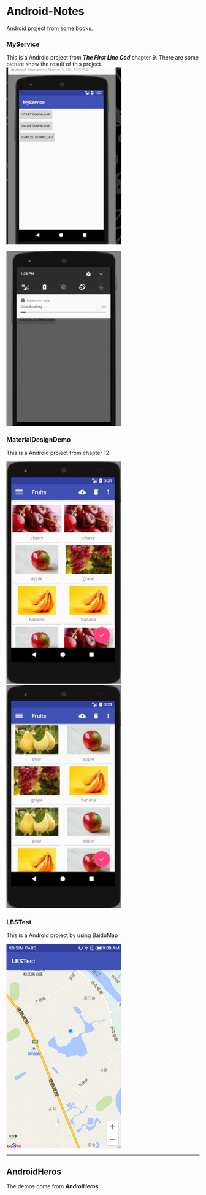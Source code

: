# Android-Notes
Android project from some books.

### MyService
This is a Android project from  ***The First Line Cod*** chapter 9.
There are some picture show the result of this project.
<img src="myservice1.gif" width="300px"/>

<img src="myservice2.gif" width="300px"/>

### MaterialDesignDemo
This is a Android project from chapter 12.

<img src="material_design.gif" width="300px"/>
<img src="material_design2.gif" width="300px"/>

### LBSTest

This is a Android project by using BaiduMap

<img src="baidumap.png" width="300px"/>

-------------------
## AndroidHeros

The demos come from  ***AndroiHeros***
